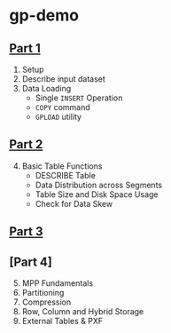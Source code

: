 # gp-demo

## [Part 1](GP-demo-1.ipynb)
1. Setup 
2. Describe input dataset 
3. Data Loading 
   - Single `INSERT` Operation 
   - `COPY` command 
   - `GPLOAD` utility 

## [Part 2](GP-demo-2.ipynb)
4. Basic Table Functions 
   - DESCRIBE Table 
   - Data Distribution across Segments 
   - Table Size and Disk Space Usage 
   - Check for Data Skew 

## [Part 3](GP-demo-3.ipynb)

   
## [Part 4]
5. MPP Fundamentals 
6. Partitioning 
7. Compression 
8. Row, Column and Hybrid Storage 
9. External Tables & PXF 

